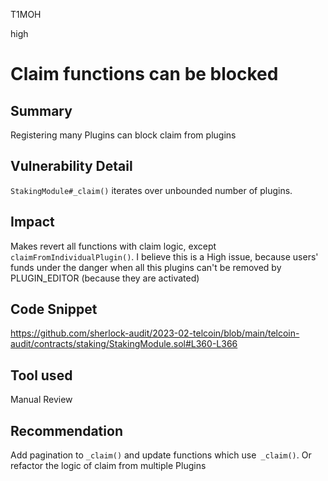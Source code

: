 T1MOH

high

# Claim functions can be blocked

## Summary
Registering many Plugins can block claim from plugins
## Vulnerability Detail
```StakingModule#_claim()``` iterates over unbounded number of plugins.
## Impact
Makes revert all functions with claim logic, except ```claimFromIndividualPlugin()```.
I believe this is a High issue, because users' funds under the danger when all this plugins can't be removed by PLUGIN_EDITOR (because they are activated)
## Code Snippet
https://github.com/sherlock-audit/2023-02-telcoin/blob/main/telcoin-audit/contracts/staking/StakingModule.sol#L360-L366
## Tool used

Manual Review

## Recommendation
Add pagination to ```_claim()``` and update functions which use``` _claim()```. Or refactor the logic of claim from multiple Plugins